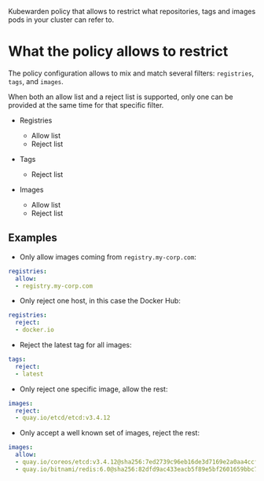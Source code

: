 Kubewarden policy that allows to restrict what repositories, tags and
images pods in your cluster can refer to.

# What the policy allows to restrict

The policy configuration allows to mix and match several filters:
`registries`, `tags`, and `images`.

When both an allow list and a reject list is supported, only one can
be provided at the same time for that specific filter.

* Registries
  * Allow list
  * Reject list

* Tags
  * Reject list

* Images
  * Allow list
  * Reject list

## Examples

* Only allow images coming from `registry.my-corp.com`:

```yaml
registries:
  allow:
  - registry.my-corp.com
```

* Only reject one host, in this case the Docker Hub:

```yaml
registries:
  reject:
  - docker.io
```

* Reject the latest tag for all images:

```yaml
tags:
  reject:
  - latest
```

* Only reject one specific image, allow the rest:

```yaml
images:
  reject:
  - quay.io/etcd/etcd:v3.4.12
```

* Only accept a well known set of images, reject the rest:

```yaml
images:
  allow:
  - quay.io/coreos/etcd:v3.4.12@sha256:7ed2739c96eb16de3d7169e2a0aa4ccf3a1f44af24f2bb6cad826935a51bcb3d
  - quay.io/bitnami/redis:6.0@sha256:82dfd9ac433eacb5f89e5bf2601659bbc78893c1a9e3e830c5ef4eb489fde079
```
